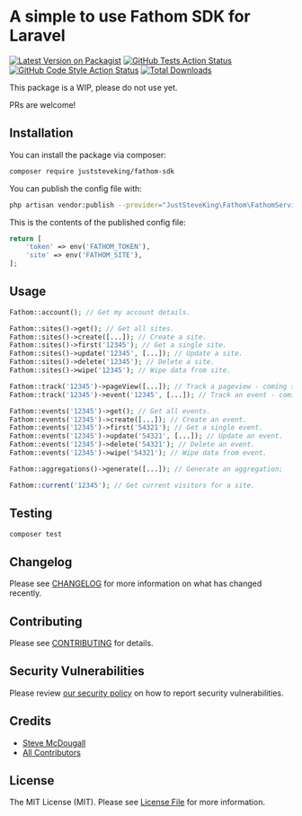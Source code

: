 # A simple to use Fathom SDK for Laravel

[![Latest Version on Packagist](https://img.shields.io/packagist/v/juststeveking/fathom-sdk.svg?style=flat-square)](https://packagist.org/packages/juststeveking/fathom-sdk)
[![GitHub Tests Action Status](https://img.shields.io/github/workflow/status/juststeveking/fathom-sdk/run-tests?label=tests)](https://github.com/juststeveking/fathom-sdk/actions?query=workflow%3Arun-tests+branch%3Amain)
[![GitHub Code Style Action Status](https://img.shields.io/github/workflow/status/juststeveking/fathom-sdk/Check%20&%20fix%20styling?label=code%20style)](https://github.com/juststeveking/fathom-sdk/actions?query=workflow%3A"Check+%26+fix+styling"+branch%3Amain)
[![Total Downloads](https://img.shields.io/packagist/dt/juststeveking/fathom-sdk.svg?style=flat-square)](https://packagist.org/packages/juststeveking/fathom-sdk)

This package is a WIP, please do not use yet.

PRs are welcome!

## Installation

You can install the package via composer:

```bash
composer require juststeveking/fathom-sdk
```

You can publish the config file with:
```bash
php artisan vendor:publish --provider="JustSteveKing\Fathom\FathomServiceProvider" --tag="fathom-sdk-config"
```

This is the contents of the published config file:

```php
return [
    'token' => env('FATHOM_TOKEN'),
    'site' => env('FATHOM_SITE'),
];
```

## Usage

```php
Fathom::account(); // Get my account details.

Fathom::sites()->get(); // Get all sites.
Fathom::sites()->create([...]); // Create a site.
Fathom::sites()->first('12345'); // Get a single site.
Fathom::sites()->update('12345', [...]); // Update a site.
Fathom::sites()->delete('12345'); // Delete a site.
Fathom::sites()->wipe('12345'); // Wipe data from site.

Fathom::track('12345')->pageView([...]); // Track a pageview - coming soon.
Fathom::track('12345')->event('12345', [...]); // Track an event - coming soon.

Fathom::events('12345')->get(); // Get all events.
Fathom::events('12345')->create([...]); // Create an event.
Fathom::events('12345')->first('54321'); // Get a single event.
Fathom::events('12345')->update('54321', [...]); // Update an event.
Fathom::events('12345')->delete('54321'); // Delete an event.
Fathom::events('12345')->wipe('54321'); // Wipe data from event.

Fathom::aggregations()->generate([...]); // Generate an aggregation;

Fathom::current('12345'); // Get current visitors for a site.
```

## Testing

```bash
composer test
```

## Changelog

Please see [CHANGELOG](CHANGELOG.md) for more information on what has changed recently.

## Contributing

Please see [CONTRIBUTING](.github/CONTRIBUTING.md) for details.

## Security Vulnerabilities

Please review [our security policy](../../security/policy) on how to report security vulnerabilities.

## Credits

- [Steve McDougall](https://github.com/JustSteveKing)
- [All Contributors](../../contributors)

## License

The MIT License (MIT). Please see [License File](LICENSE.md) for more information.
